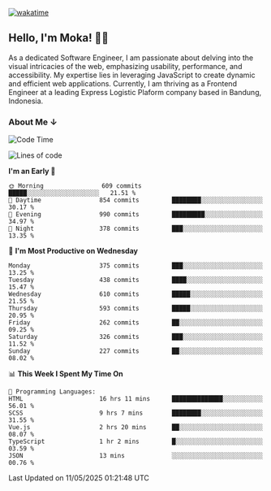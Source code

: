 [![wakatime](https://wakatime.com/badge/user/af9abd23-dba3-4dbe-973c-b045a9417a55.svg?style=social)](https://wakatime.com/@af9abd23-dba3-4dbe-973c-b045a9417a55)
## Hello, I'm Moka! 👋🏼


As a dedicated Software Engineer, I am passionate about delving into the visual intricacies of the web, emphasizing usability, performance, and accessibility. My expertise lies in leveraging JavaScript to create dynamic and efficient web applications. Currently, I am thriving as a Frontend Engineer at a leading Express Logistic Plaform company based in Bandung, Indonesia.

### About Me ↓

<!--START_SECTION:waka-->
![Code Time](http://img.shields.io/badge/Code%20Time-12%2C000%20hrs%2022%20mins-blue)

![Lines of code](https://img.shields.io/badge/From%20Hello%20World%20I%27ve%20Written-5.1%20million%20lines%20of%20code-blue)

**I'm an Early 🐤** 

```text
🌞 Morning                609 commits         █████░░░░░░░░░░░░░░░░░░░░   21.51 % 
🌆 Daytime                854 commits         ████████░░░░░░░░░░░░░░░░░   30.17 % 
🌃 Evening                990 commits         █████████░░░░░░░░░░░░░░░░   34.97 % 
🌙 Night                  378 commits         ███░░░░░░░░░░░░░░░░░░░░░░   13.35 % 
```
📅 **I'm Most Productive on Wednesday** 

```text
Monday                   375 commits         ███░░░░░░░░░░░░░░░░░░░░░░   13.25 % 
Tuesday                  438 commits         ████░░░░░░░░░░░░░░░░░░░░░   15.47 % 
Wednesday                610 commits         █████░░░░░░░░░░░░░░░░░░░░   21.55 % 
Thursday                 593 commits         █████░░░░░░░░░░░░░░░░░░░░   20.95 % 
Friday                   262 commits         ██░░░░░░░░░░░░░░░░░░░░░░░   09.25 % 
Saturday                 326 commits         ███░░░░░░░░░░░░░░░░░░░░░░   11.52 % 
Sunday                   227 commits         ██░░░░░░░░░░░░░░░░░░░░░░░   08.02 % 
```


📊 **This Week I Spent My Time On** 

```text
💬 Programming Languages: 
HTML                     16 hrs 11 mins      ██████████████░░░░░░░░░░░   56.01 % 
SCSS                     9 hrs 7 mins        ████████░░░░░░░░░░░░░░░░░   31.55 % 
Vue.js                   2 hrs 20 mins       ██░░░░░░░░░░░░░░░░░░░░░░░   08.07 % 
TypeScript               1 hr 2 mins         █░░░░░░░░░░░░░░░░░░░░░░░░   03.59 % 
JSON                     13 mins             ░░░░░░░░░░░░░░░░░░░░░░░░░   00.76 % 
```


 Last Updated on 11/05/2025 01:21:48 UTC
<!--END_SECTION:waka-->
